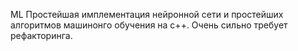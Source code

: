 ML
Простейшая имплементация нейронной сети и простейших алгоритмов машинонго обучения на c++. Очень сильно требует рефакторинга.
